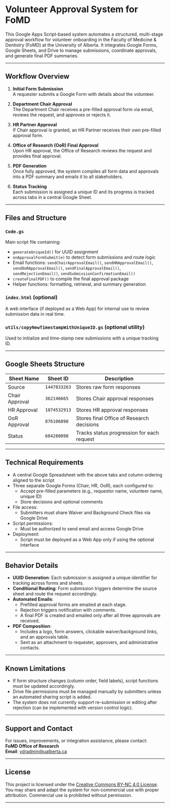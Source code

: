 # Volunteer Approval System for FoMD

This Google Apps Script-based system automates a structured, multi-stage approval workflow for volunteer onboarding in the Faculty of Medicine & Dentistry (FoMD) at the University of Alberta. It integrates Google Forms, Google Sheets, and Drive to manage submissions, coordinate approvals, and generate final PDF summaries.

---

## Workflow Overview

1. **Initial Form Submission**  
   A requester submits a Google Form with details about the volunteer.

2. **Department Chair Approval**  
   The Department Chair receives a pre-filled approval form via email, reviews the request, and approves or rejects it.

3. **HR Partner Approval**  
   If Chair approval is granted, an HR Partner receives their own pre-filled approval form.

4. **Office of Research (OoR) Final Approval**  
   Upon HR approval, the Office of Research reviews the request and provides final approval.

5. **PDF Generation**  
   Once fully approved, the system compiles all form data and approvals into a PDF summary and emails it to all stakeholders.

6. **Status Tracking**  
   Each submission is assigned a unique ID and its progress is tracked across tabs in a central Google Sheet.

---

## Files and Structure

### `Code.gs`
Main script file containing:
- `generateUniqueId()` for UUID assignment
- `onApprovalFormSubmit(e)` to detect form submissions and route logic
- Email functions: `sendChairApprovalEmail()`, `sendHRApprovalEmail()`, `sendOoRApprovalEmail()`, `sendFinalApprovalEmail()`, `sendRejectionEmail()`, `sendSubmissionConfirmationEmail()`
- `createFinalPDF()` to compile the final approval package
- Helper functions: formatting, retrieval, and summary generation

### `index.html` (optional)
A web interface (if deployed as a Web App) for internal use to review submission data in real time.

### `utils/copyNewTimestampWithUniqueID.gs` (optional utility)
Used to initialize and time-stamp new submissions with a unique tracking ID.

---

## Google Sheets Structure

| Sheet Name         | Sheet ID      | Description                                 |
|--------------------|---------------|---------------------------------------------|
| Source             | `1447833263`  | Stores raw form responses                   |
| Chair Approval     | `362146665`   | Stores Chair approval responses             |
| HR Approval        | `1074532913`  | Stores HR approval responses                |
| OoR Approval       | `876106890`   | Stores final Office of Research decisions   |
| Status             | `684280098`   | Tracks status progression for each request  |

---

## Technical Requirements

- A central Google Spreadsheet with the above tabs and column ordering aligned to the script
- Three separate Google Forms (Chair, HR, OoR), each configured to:
  - Accept pre-filled parameters (e.g., requestor name, volunteer name, unique ID)
  - Store decisions and optional comments
- File access:
  - Submitters must share Waiver and Background Check files via Google Drive
- Script permissions:
  - Must be authorized to send email and access Google Drive
- Deployment:
  - Script must be deployed as a Web App only if using the optional interface

---

## Behavior Details

- **UUID Generation**: Each submission is assigned a unique identifier for tracking across forms and sheets.
- **Conditional Routing**: Form submission triggers determine the source sheet and route the request accordingly.
- **Automated Emails**:
  - Prefilled approval forms are emailed at each stage.
  - Rejection triggers notification with comments.
  - A final PDF is created and emailed only after all three approvals are received.
- **PDF Composition**:
  - Includes a logo, form answers, clickable waiver/background links, and an approvals table.
  - Sent as an attachment to requester, approvers, and administrative contacts.

---

## Known Limitations

- If form structure changes (column order, field labels), script functions must be updated accordingly.
- Drive file permissions must be managed manually by submitters unless an automated sharing script is added.
- The system does not currently support re-submission or editing after rejection (can be implemented with version control logic).

---

## Support and Contact

For issues, improvements, or integration assistance, please contact:  
**FoMD Office of Research**  
**Email**: vdradmin@ualberta.ca

---

## License

This project is licensed under the [Creative Commons BY-NC 4.0 License](https://creativecommons.org/licenses/by-nc/4.0/).  
You may share and adapt the system for non-commercial use with proper attribution. Commercial use is prohibited without permission.

---
